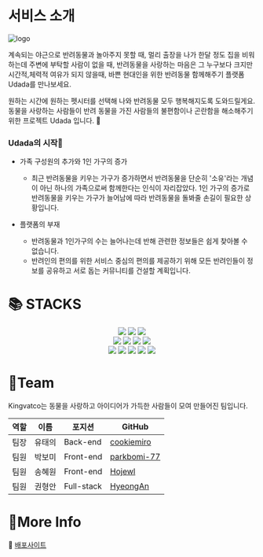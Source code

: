 # 서비스 소개
![logo](https://user-images.githubusercontent.com/71679085/162355139-84960f7f-ff86-436a-920b-bed45f545737.png)

계속되는 야근으로 반려동물과 놀아주지 못할 때, 멀리 출장을 나가 한달 정도 집을 비워하는데 주변에 부탁할 사람이 없을 때, 반려동물을 사랑하는 마음은 그 누구보다 크지만 시간적,체력적 여유가 되지 않을때, 바쁜 현대인을 위한 반려동물 함께해주기 플랫폼 Udada를 만나보세요.

원하는 시간에 원하는 펫시터를 선택해 나와 반려동물 모두 행복해지도록 도와드릴게요. 동물을 사랑하는 사람들이 반려 동물을 가진 사람들의 불편함이나 곤란함을 해소해주기 위한 프로젝트 Udada 입니다. 🐶

### Udada의 시작🐾
- 가족 구성원의 추가와 1인 가구의 증가
  - 최근 반려동물을 키우는 가구가 증가하면서 반려동물을 단순히 '소유'라는 개념이 아닌 하나의 가족으로써 함께한다는 인식이 자리잡았다. 1인 가구의 증가로 반려동물을 키우는 가구가 늘어남에 따라 반려동물을 돌봐줄 손길이 필요한 상황입니다.

- 플랫폼의 부재
  - 반려동물과 1인가구의 수는 늘어나는데 반해 관련한 정보들은 쉽게 찾아볼 수 없습니다.
  - 반려인의 편의를 위한 서비스 중심의 편의를 제공하기 위해 모든 반려인들이 정보를 공유하고 서로 돕는 커뮤니티를 건설할 계획입니다.


# 📚 STACKS

<div align=center> 
  <img src="https://img.shields.io/badge/html5-E34F26?style=for-the-badge&logo=html5&logoColor=white">
  <img src="https://img.shields.io/badge/css-1572B6?style=for-the-badge&logo=css3&logoColor=white">
  <img src="https://img.shields.io/badge/javascript-F7DF1E?style=for-the-badge&logo=javascript&logoColor=black">
  
  <br>
  <img src="https://img.shields.io/badge/react-61DAFB?style=for-the-badge&logo=react&logoColor=black">
  <img src="https://img.shields.io/badge/mysql-4479A1?style=for-the-badge&logo=mysql&logoColor=white">
  <img src="https://img.shields.io/badge/node.js-339933?style=for-the-badge&logo=Node.js&logoColor=white">
  <img src="https://img.shields.io/badge/express-000000?style=for-the-badge&logo=express&logoColor=white">
  <br>
  
  <img src="https://img.shields.io/badge/linux-FCC624?style=for-the-badge&logo=linux&logoColor=black">
  <img src="https://img.shields.io/badge/amazonaws-232F3E?style=for-the-badge&logo=amazonaws&logoColor=white">
  <img src="https://img.shields.io/badge/github-181717?style=for-the-badge&logo=github&logoColor=white">
  <img src="https://img.shields.io/badge/git-F05032?style=for-the-badge&logo=git&logoColor=white">
  <img src="https://img.shields.io/badge/JWT-FC494A?style=for-the-badge&logo=JSON%20Web%20Tokens&logoColor=white">
  <br>
  
</div>

# 👾Team
Kingvatco는 동물을 사랑하고 아이디어가 가득한 사람들이 모여 만들어진 팀입니다.

|역할|이름|포지션|GitHub|
|---|---|---|---|
|팀장|유태의|Back-end|[cookiemiro](https://github.com/cookiemiro)|
|팀원|박보미|Front-end|[parkbomi-77](https://github.com/parkbomi-77)|
|팀원|송혜원|Front-end|[Hojewl](https://github.com/Hojewl)|
|팀원|권형안|Full-stack|[HyeongAn](https://github.com/HyeongAn)|

# 📑More Info
🚢 [배포사이트](ec2-34-221-241-107.us-west-2.compute.amazonaws.com)
